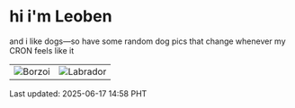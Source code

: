 # hi i'm Leoben

and i like dogs—so have some random dog pics that change whenever my CRON feels like it

|  |  |
|--------|----------|
| ![Borzoi](https://random-dog-vercel.vercel.app/api/random-borzoi?v=1750143489) | ![Labrador](https://random-dog-vercel.vercel.app/api/random-labrador?v=1750143489) |

Last updated: 2025-06-17 14:58 PHT
